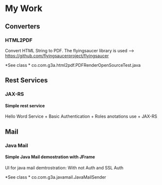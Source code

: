 # My Work


## Converters

### HTML2PDF
Convert HTML String to PDF.
The flyingsaucer library is used --> https://github.com/flyingsaucerproject/flyingsaucer

*See class * co.com.g3a.html2pdf.PDFRenderOpenSourceTest.java


## Rest Services

### JAX-RS

#### Simple rest service

   Hello Word Service + Basic Authentication + Roles anotations use + JAX-RS 
   
## Mail

### Java Mail

#### Simple Java Mail demostration with JFrame

   UI for java mail demtrostration: With not Auth and SSL Auth
   
*See class * co.com.g3a.javamail.JavaMailSender  